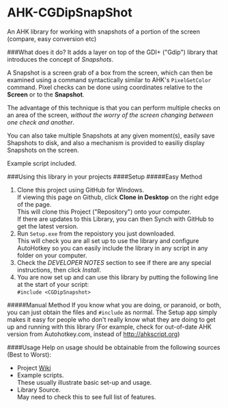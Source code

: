 AHK-CGDipSnapShot
=================

An AHK library for working with snapshots of a portion of the screen (compare, easy conversion etc)

###What does it do?
It adds a layer on  top of the GDI+ ("Gdip") library that introduces the concept of *Snapshots*.

A Snapshot is a screen grab of a box from the screen, which can then be examined using a command syntactically similar to AHK's `PixelGetColor` command. Pixel checks can be done using coordinates relative to the **Screen** or to the **Snapshot**.

The advantage of this technique is that you can perform multiple checks on an area of the screen, *without the worry of the screen changing between one check and another*.  

You can also take multiple Snapshots at any given moment(s), easily save Shapshots to disk, and also a mechanism is provided to easiliy display Snapshots on the screen.

Example script included.

###Using this library in your projects
####Setup
#####Easy Method
1. Clone this project using GitHub for Windows.  
If viewing this page on Github, click **Clone in Desktop** on the right edge of the page.  
This will clone this Project ("Repository") onto your computer.  
If there are updates to this Library, you can then Synch with GitHub to get the latest version. 
1. Run `Setup.exe` from the repoistory you just downloaded.  
This will check you are all set up to use the library and configure AutoHotkey so you can easily include the library in any script in any folder on your computer.
2. Check the *DEVELOPER NOTES* section to see if there are any special instructions, then click *Install*.
3. You are now set up and can use this library by putting the following line at the start of your script:  
`#include <CGDipSnapshot>`

#####Manual Method
If you know what you are doing, or paranoid, or both, you can just obtain the files and `#include` as normal. The Setup app simply makes it easy for people who don't really know what they are doing to get up and running with this library (For example, check for out-of-date AHK version from Autohotkey.com, instead of http://ahkscript.org)

####Usage
Help on usage should be obtainable from the following sources (Best to Worst):

* Project [Wiki](https://github.com/evilC/AHK-CGDipSnapShot/wiki)
* Example scripts.  
These usually illustrate basic set-up and usage.
* Library Source.  
May need to check this to see full list of features.

